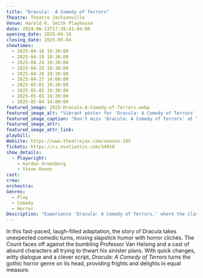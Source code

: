 ```yaml
---
title: "Dracula:  A Comedy of Terrors"
Theatre: Theatre Jacksonville
Venue: Harold K. Smith Playhouse
date: 2024-06-13T17:26:41-04:00
opening_date: 2025-04-18
closing_date: 2025-05-04
showtimes:
  - 2025-04-18 19:30:00
  - 2025-04-19 19:30:00
  - 2025-04-24 19:30:00
  - 2025-04-25 19:30:00
  - 2025-04-26 19:30:00
  - 2025-04-27 14:00:00
  - 2025-05-01 19:30:00
  - 2025-05-02 19:30:00
  - 2025-05-03 19:30:00
  - 2025-05-04 14:00:00
featured_image: 2025-Dracula-A-Comedy-of-Terrors.webp
featured_image_alt: "Vibrant poster for 'Dracula: A Comedy of Terrors' at Theatre Jacksonville. It features bold, colorful text over a dynamic background, announcing the play's run from April 18 to May 4, 2025."
featured_image_caption: "Don't miss 'Dracula: A Comedy of Terrors' at Theatre Jacksonville. This hilarious take on the classic tale promises a delightful mix of horror and humor, from April 18 to May 4, 2025."
featured_image_attr: 
featured_image_attr_link: 
playbill:
Website: https://www.theatrejax.com/season-105
Tickets: https://ci.ovationtix.com/34919 
show_details: 
  - Playwright: 
    - Gordon Greenberg
    - Steve Rosen
cast:
crew:
orchestra:
Genres:
  - Play
  - Comedy
  - Horror
Description: "Experience 'Dracula: A Comedy of Terrors,' where the classic tale of the infamous vampire gets a hilariously sharp and spooky twist."
---
```

In this fast-paced, laugh-filled adaptation, the story of Dracula takes unexpected comedic turns, mixing slapstick humor with horror clichés. The Count faces off against the bumbling Professor Van Helsing and a cast of absurd characters all trying to thwart his sinister plans. With quick changes, witty dialogue and a clever script, *Dracula: A Comedy of Terrors* turns the gothic horror genre on its head, providing frights and delights in equal measure.
